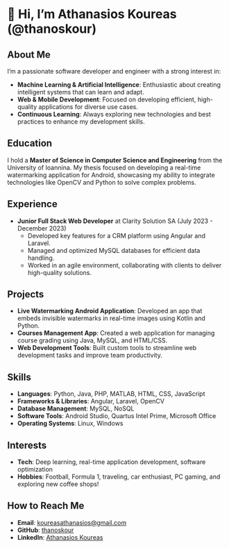 # 👋 Hi, I’m Athanasios Koureas (@thanoskour)

## About Me
I’m a passionate software developer and engineer with a strong interest in:
- **Machine Learning & Artificial Intelligence**: Enthusiastic about creating intelligent systems that can learn and adapt.
- **Web & Mobile Development**: Focused on developing efficient, high-quality applications for diverse use cases.
- **Continuous Learning**: Always exploring new technologies and best practices to enhance my development skills.

## Education
I hold a **Master of Science in Computer Science and Engineering** from the University of Ioannina. My thesis focused on developing a real-time watermarking application for Android, showcasing my ability to integrate technologies like OpenCV and Python to solve complex problems.

## Experience
- **Junior Full Stack Web Developer** at Clarity Solution SA (July 2023 - December 2023)
  - Developed key features for a CRM platform using Angular and Laravel.
  - Managed and optimized MySQL databases for efficient data handling.
  - Worked in an agile environment, collaborating with clients to deliver high-quality solutions.

## Projects
- **Live Watermarking Android Application**: Developed an app that embeds invisible watermarks in real-time images using Kotlin and Python.
- **Courses Management App**: Created a web application for managing course grading using Java, MySQL, and HTML/CSS.
- **Web Development Tools**: Built custom tools to streamline web development tasks and improve team productivity.

## Skills
- **Languages**: Python, Java, PHP, MATLAB, HTML, CSS, JavaScript
- **Frameworks & Libraries**: Angular, Laravel, OpenCV
- **Database Management**: MySQL, NoSQL
- **Software Tools**: Android Studio, Quartus Intel Prime, Microsoft Office
- **Operating Systems**: Linux, Windows

## Interests
- **Tech**: Deep learning, real-time application development, software optimization
- **Hobbies**: Football, Formula 1, traveling, car enthusiast, PC gaming, and exploring new coffee shops!

## How to Reach Me
- **Email**: koureasathanasios@gmail.com
- **GitHub**: [thanoskour](https://github.com/thanoskour)
- **LinkedIn**: [Athanasios Koureas](https://www.linkedin.com/in/athanasios-koureas)

<!---
thanoskour/thanoskour is a ✨ special ✨ repository because its `README.md` (this file) appears on your GitHub profile.
You can click the Preview link to take a look at your changes.
--->
